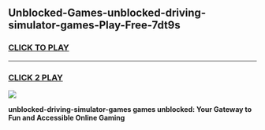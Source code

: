
## Unblocked-Games-unblocked-driving-simulator-games-Play-Free-7dt9s
<h3>
<a href="https://premium76.site?title=unblocked-driving-simulator-games&ref=10A">CLICK TO PLAY</a></h3>
<hr>

<h3>
<a href="https://premium76.site?title=unblocked-driving-simulator-games&ref=10A">CLICK 2 PLAY</a>
  
</h3>

<a href="https://premium76.site?title=unblocked-driving-simulator-games&ref=10A"><img src="https://clearcache.store/games.png"></a>


**unblocked-driving-simulator-games games unblocked: Your Gateway to Fun and Accessible Online Gaming**
